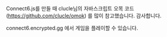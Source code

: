 Connect6.js를 만들 때 clucle님의 자바스크립트 오목 코드(https://github.com/clucle/omok) 를 많이 참고했습니다. 감사합니다.

connect6.encrypted.gg 에서 게임을 플레이할 수 있습니다.

